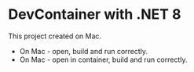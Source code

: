 # DevContainer with .NET 8

This project created on Mac.

- On Mac - open, build and run correctly.
- On Mac - open in container, build and run correctly.
